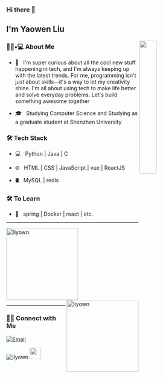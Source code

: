 ### Hi there 👋<h2> I'm Yaowen Liu</h2>
<!--
<img align='right' src="https://media.giphy.com/media/M9gbBd9nbDrOTu1Mqx/giphy.gif" width="230" alt="my">
-->
<img src="https://media.tenor.com/images/df8c44a1d20ab367fdcb21880985fd33/tenor.gif" align="right"  width="30%" alt=""/>
<h3> 👨🏻•💻 About Me </h3>

- 🤔 &nbsp; I'm super curious about all the cool new stuff happening in tech, and I'm always keeping up with the latest trends. For me, programming isn't just about skills—it's a way to let my creativity shine. I'm all about using tech to make life better and solve everyday problems. Let's build something awesome together

- 🎓 &nbsp; Studying Computer Science and Studying as a graduate student at Shenzhen University



<h3>🛠 Tech Stack</h3>

- 💻 &nbsp; Python | Java  | C 

- 🌐 &nbsp; HTML | CSS | JavaScript | vue | ReactJS

- 🛢 &nbsp; MySQL | redis
<!--

- 🔧 &nbsp; Git | Markdown | Selenium | Tidyverse

- 🖥 &nbsp; Illustrator| Photoshop | InDesign

-->



<h3>🛠 To Learn</h3>

- 🔧 &nbsp; spring | Docker | react | etc.

<hr>

<img src="https://github-readme-stats.vercel.app/api/top-langs?username=liyown&show_icons=true&locale=en&layout=compact" alt="liyown" style="height: 190px; width: auto; " />            <img align="right" src="https://github-readme-stats.vercel.app/api?username=liyown&show_icons=true&locale=en" alt="liyown" style="height: 190px; width: auto;" />

<hr>
<h3> 🤝🏻 Connect with Me </h3>

<p align="center">

<a href="mailto:liuyaowen.smile@gmail.com"><img alt="Email" src="https://img.shields.io/badge/Email-shivammalpani111@gmail.com-blue?style=flat-square&logo=gmail"></a>

</p>

 <img src="https://komarev.com/ghpvc/?username=liyown&label=Profile%20views&color=0e75b6&style=flat" alt="liyown" />  <img src="https://media.giphy.com/media/dxn6fRlTIShoeBr69N/giphy.gif" width="30">
